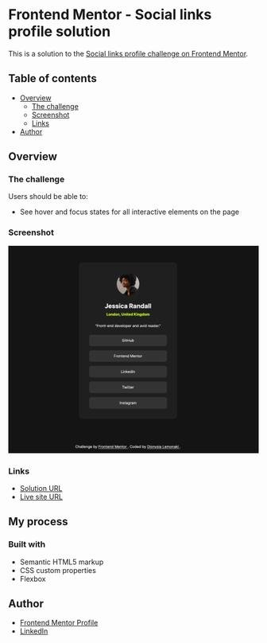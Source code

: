 # Frontend Mentor - Social links profile solution

This is a solution to the [Social links profile challenge on Frontend Mentor](https://www.frontendmentor.io/challenges/social-links-profile-UG32l9m6dQ).

## Table of contents

- [Overview](#overview)
  - [The challenge](#the-challenge)
  - [Screenshot](#screenshot)
  - [Links](#links)
- [Author](#author)

## Overview

### The challenge

Users should be able to:

- See hover and focus states for all interactive elements on the page

### Screenshot

![](./assets/images/screenshot.png)

### Links

- [Solution URL](https://your-solution-url.com)
- [Live site URL](https://fem-social-links-liard.vercel.app/)

## My process

### Built with

- Semantic HTML5 markup
- CSS custom properties
- Flexbox

## Author

- [Frontend Mentor Profile](https://www.frontendmentor.io/profile/dionysia-lemonaki)
- [LinkedIn](https://www.linkedin.com/in/dionysia-lemonaki-developer/)

